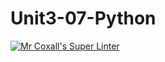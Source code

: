 # Unit3-07-Python
[![Mr Coxall's Super Linter](https://github.com/ICS3U-C-Programming-ReidM/Unit3-07-Python/workflows/Mr%20Coxall's%20Super%20Linter/badge.svg)](https://github.com/ICS3U-C-Programming-ReidM/Unit3-07-Python/actions/)
